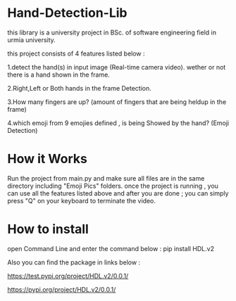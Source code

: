 # Hand-Detection-Lib
this library is a university project in BSc. of software engineering field in urmia university.

this project consists of 4 features listed below :

1.detect the hand(s) in input image (Real-time camera video). wether or not there is a hand shown in the frame.

2.Right,Left or Both hands in the frame Detection.

3.How many fingers are up? (amount of fingers that are being heldup in the frame)

4.which emoji from 9 emojies defined , is being Showed by the hand? (Emoji Detection)

# How it Works
Run the project from main.py and make sure all files are in the same directory including "Emoji Pics" folders.
once the project is running , you can use all the features listed above and after you are done ; you can simply
press "Q" on your keyboard to terminate the video.

# How to install
open Command Line and enter the command below :
pip install HDL.v2


Also you can find the package in links below :

https://test.pypi.org/project/HDL.v2/0.0.1/ 

https://pypi.org/project/HDL.v2/0.0.1/



